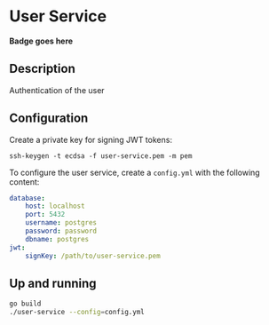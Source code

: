 # User Service

**Badge goes here**

## Description

Authentication of the user

## Configuration

Create a private key for signing JWT tokens:

``` 
ssh-keygen -t ecdsa -f user-service.pem -m pem
```

To configure the user service, create a `config.yml` with the following content:

```yml
database:
    host: localhost
    port: 5432
    username: postgres
    password: password
    dbname: postgres
jwt:
    signKey: /path/to/user-service.pem
```


## Up and running

```sh
go build
./user-service --config=config.yml
```
